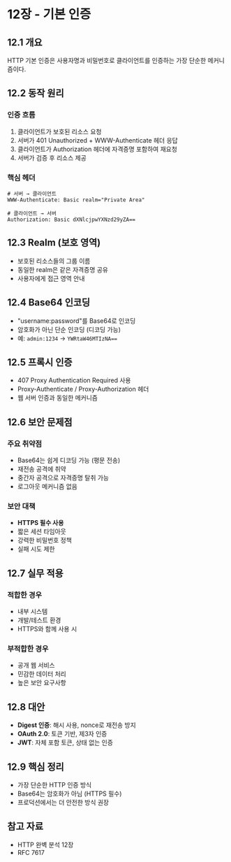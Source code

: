 # 12장 - 기본 인증

## 12.1 개요
HTTP 기본 인증은 사용자명과 비밀번호로 클라이언트를 인증하는 가장 단순한 메커니즘이다.

## 12.2 동작 원리

### 인증 흐름
1. 클라이언트가 보호된 리소스 요청
2. 서버가 401 Unauthorized + WWW-Authenticate 헤더 응답
3. 클라이언트가 Authorization 헤더에 자격증명 포함하여 재요청
4. 서버가 검증 후 리소스 제공

### 핵심 헤더
```http
# 서버 → 클라이언트
WWW-Authenticate: Basic realm="Private Area"

# 클라이언트 → 서버
Authorization: Basic dXNlcjpwYXNzd29yZA==
```

## 12.3 Realm (보호 영역)
- 보호된 리소스들의 그룹 이름
- 동일한 realm은 같은 자격증명 공유
- 사용자에게 접근 영역 안내

## 12.4 Base64 인코딩
- "username:password"를 Base64로 인코딩
- 암호화가 아닌 단순 인코딩 (디코딩 가능)
- 예: `admin:1234` → `YWRtaW46MTIzNA==`

## 12.5 프록시 인증
- 407 Proxy Authentication Required 사용
- Proxy-Authenticate / Proxy-Authorization 헤더
- 웹 서버 인증과 동일한 메커니즘

## 12.6 보안 문제점

### 주요 취약점
- Base64는 쉽게 디코딩 가능 (평문 전송)
- 재전송 공격에 취약
- 중간자 공격으로 자격증명 탈취 가능
- 로그아웃 메커니즘 없음

### 보안 대책
- **HTTPS 필수 사용**
- 짧은 세션 타임아웃
- 강력한 비밀번호 정책
- 실패 시도 제한

## 12.7 실무 적용

### 적합한 경우
- 내부 시스템
- 개발/테스트 환경
- HTTPS와 함께 사용 시

### 부적합한 경우
- 공개 웹 서비스
- 민감한 데이터 처리
- 높은 보안 요구사항

## 12.8 대안
- **Digest 인증**: 해시 사용, nonce로 재전송 방지
- **OAuth 2.0**: 토큰 기반, 제3자 인증
- **JWT**: 자체 포함 토큰, 상태 없는 인증

## 12.9 핵심 정리
- 가장 단순한 HTTP 인증 방식
- Base64는 암호화가 아님 (HTTPS 필수)
- 프로덕션에서는 더 안전한 방식 권장

## 참고 자료
- HTTP 완벽 분석 12장
- RFC 7617